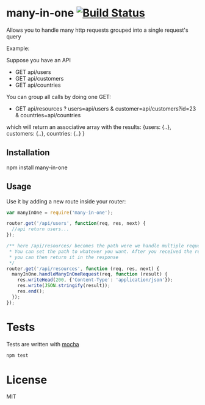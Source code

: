 many-in-one [![Build Status](https://secure.travis-ci.org/Oligrand/many-in-one.png)](http://travis-ci.org/Oligrand/many-in-one)
=========

Allows you to handle many http requests grouped into a single request's query

Example:

Suppose you have an API
- GET api/users
- GET api/customers
- GET api/countries

You can group all calls by doing one GET:
- GET api/resources ? users=api/users & customer=api/customers?id=23 & countries=api/countries

which will return an associative array with the results:
{users: {..}, customers: {..}, countries: {..} }

## Installation

  npm install many-in-one

## Usage

Use it by adding a new route inside your router:

```js
var manyInOne = require('many-in-one');

router.get('/api/users', function(req, res, next) {
  //api return users...
});

/** here /api/resources/ becomes the path were we handle multiple requests.
 * You can set the path to whatever you want. After you received the result
 * you can then return it in the response
 */
router.get('/api/resources', function (req, res, next) {
  manyInOne.handleManyInOneRequest(req, function (result) {
    res.writeHead(200, {'Content-Type': 'application/json'});
    res.write(JSON.stringify(result));
    res.end();
  });
});

```

# Tests
Tests are written with [mocha](https://mochajs.org/)

```bash
npm test
```

# License
MIT
